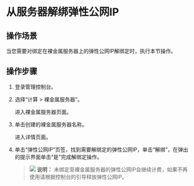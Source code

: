 # 从服务器解绑弹性公网IP<a name="bms_umn_0033"></a>

## 操作场景<a name="section78791018204918"></a>

当您需要对绑定在裸金属服务器上的弹性公网IP解绑定时，执行本节操作。

## 操作步骤<a name="section32032037134912"></a>

1.  登录管理控制台。
2.  选择“计算 \> 裸金属服务器”。

    进入裸金属服务器页面。

3.  单击创建的裸金属服务器名称。

    进入详情页面。

4.  单击“弹性公网IP”页签，找到需要解绑定的弹性公网IP，单击“解绑”，在弹出的提示界面单击“是”完成解绑定操作。

    >![](public_sys-resources/icon-note.gif) **说明：** 
    >未绑定至裸金属服务器的弹性公网IP会继续计费，如果不再使用请根据控制台的引导释放弹性公网IP。


